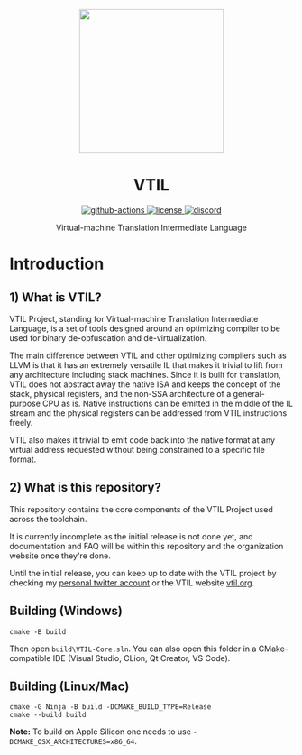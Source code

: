 <p align="center">

  <a href="https://www.vtil.org/">
    <img width="256" heigth="256" src="https://vtil.org/logo.png">
  </a>  

  <h1 align="center">VTIL</h1>

  <p align="center">
    <a href="https://github.com/vtil-project/VTIL-Core/actions/workflows/build.yml">
      <img alt="github-actions" src="https://img.shields.io/endpoint.svg?url=https%3A%2F%2Factions-badge.atrox.dev%2Fvtil-project%2FVTIL-Core%2Fbadge&style=flat-square"/>
    </a>
    <a href="https://github.com/vtil-project/vtil-core/blob/master/LICENSE.md">
      <img alt="license" src="https://img.shields.io/github/license/vtil-project/vtil-core.svg?style=flat-square"/>
    </a>
    <a href="https://discord.gg/VdMdkze">
      <img alt="discord" src="https://img.shields.io/discord/724300992023232533?label=chat&logo=Discord&style=flat-square">
    </a>
  </p>

  <p align="center">
    Virtual-machine Translation Intermediate Language
  </p>
</p>

# Introduction

## 1) What is VTIL?

VTIL Project, standing for Virtual-machine Translation Intermediate Language, is a set of tools designed around an optimizing compiler to be used for binary de-obfuscation and de-virtualization.

The main difference between VTIL and other optimizing compilers such as LLVM is that it has an extremely versatile IL that makes it trivial to lift from any architecture including stack machines. Since it is built for translation, VTIL does not abstract away the native ISA and keeps the concept of the stack, physical registers, and the non-SSA architecture of a general-purpose CPU as is. Native instructions can be emitted in the middle of the IL stream and the physical registers can be addressed from VTIL instructions freely.

VTIL also makes it trivial to emit code back into the native format at any virtual address requested without being constrained to a specific file format.

## 2) What is this repository?

This repository contains the core components of the VTIL Project used across the toolchain.

It is currently incomplete as the initial release is not done yet, and documentation and FAQ will be within this repository and the organization website once they're done.

Until the initial release, you can keep up to date with the VTIL project by checking my [personal twitter account](https://twitter.com/_can1357) or the VTIL website [vtil.org](https://vtil.org/).

## Building (Windows)

```
cmake -B build
```

Then open `build\VTIL-Core.sln`. You can also open this folder in a CMake-compatible IDE (Visual Studio, CLion, Qt Creator, VS Code).

## Building (Linux/Mac)

```
cmake -G Ninja -B build -DCMAKE_BUILD_TYPE=Release
cmake --build build
```

**Note:**
To build on Apple Silicon one needs to use `-DCMAKE_OSX_ARCHITECTURES=x86_64`.